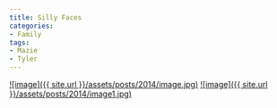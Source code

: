 ```yaml
---
title: Silly Faces
categories:
- Family
tags:
- Mazie
- Tyler
---
```


[![image]({{ site.url }}/assets/posts/2014/image.jpg)](http://thingelstad.com/s/silly-faces/image-5/img)
[![image]({{ site.url }}/assets/posts/2014/image1.jpg)](http://thingelstad.com/s/silly-faces/image-6/img)
